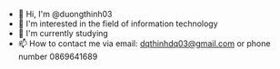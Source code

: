 - 👋 Hi, I'm @duongthinh03
- 👀 I'm interested in the field of information technology
- 🌱 I'm currently studying
- 📫 How to contact me via email: dqthinhdq03@gmail.com or phone number 0869641689
